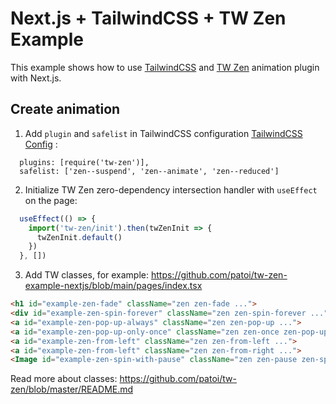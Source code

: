 # Next.js + TailwindCSS + TW Zen Example

This example shows how to use [TailwindCSS](https://tailwindcss.com/) and [TW Zen](https://github.com/patoi/tw-zen) animation plugin with Next.js.

## Create animation

1. Add `plugin` and `safelist` in TailwindCSS configuration [TailwindCSS Config](https://github.com/patoi/tw-zen-example-nextjs/blob/main/tailwind.config.js) :

```text
  plugins: [require('tw-zen')],
  safelist: ['zen--suspend', 'zen--animate', 'zen--reduced']
```

2. Initialize TW Zen zero-dependency intersection handler with `useEffect` on the page:

```javascript
  useEffect(() => {
    import('tw-zen/init').then(twZenInit => {
      twZenInit.default()
    })
  }, [])
```

3. Add TW classes, for example: https://github.com/patoi/tw-zen-example-nextjs/blob/main/pages/index.tsx

```html
<h1 id="example-zen-fade" className="zen zen-fade ...">
<div id="example-zen-spin-forever" className="zen zen-spin-forever ...">
<a id="example-zen-pop-up-always" className="zen zen-pop-up ...">
<a id="example-zen-pop-up-only-once" className="zen zen-once zen-pop-up ...">
<a id="example-zen-from-left" className="zen zen-from-left ...">
<a id="example-zen-from-left" className="zen zen-from-right ...">
<Image id="example-zen-spin-with-pause" className="zen zen-pause zen-spin-forever" ...>
```

Read more about classes: https://github.com/patoi/tw-zen/blob/master/README.md
